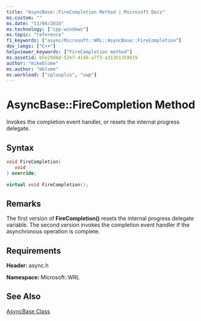 ```yaml
---
title: "AsyncBase::FireCompletion Method | Microsoft Docs"
ms.custom: ""
ms.date: "11/04/2016"
ms.technology: ["cpp-windows"]
ms.topic: "reference"
f1_keywords: ["async/Microsoft::WRL::AsyncBase::FireCompletion"]
dev_langs: ["C++"]
helpviewer_keywords: ["FireCompletion method"]
ms.assetid: b5e29d6d-52e7-4148-a7f3-a313b1359819
author: "mikeblome"
ms.author: "mblome"
ms.workload: ["cplusplus", "uwp"]
---
```

# AsyncBase::FireCompletion Method
Invokes the completion event handler, or resets the internal progress delegate.  
  
## Syntax  
  
```cpp  
void FireCompletion(  
   void  
) override;  
  
virtual void FireCompletion();  
```  
  
## Remarks  
 The first version of **FireCompletion()** resets the internal progress delegate variable. The second version invokes the completion event handler if the asynchronous operation is complete.  
  
## Requirements  
 **Header:** async.h  
  
 **Namespace:** Microsoft::WRL  
  
## See Also  
 [AsyncBase Class](../windows/asyncbase-class.md)